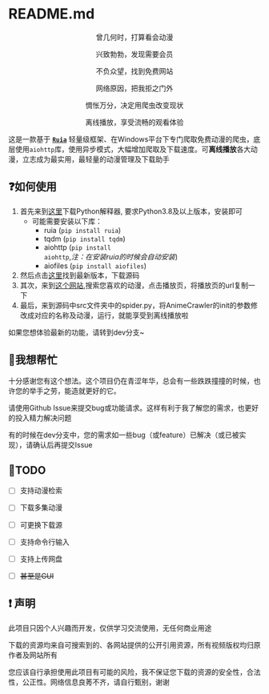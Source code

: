 # README.md
<p align="center">曾几何时，打算看会动漫</p>

<p align="center">兴致勃勃，发现需要会员</p>

<p align="center">不负众望，找到免费网站</p>

<p align="center">网络原因，把我拒之门外</p>

<p align="center">惆怅万分，决定用爬虫改变现状</p>

<p align="center">离线播放，享受流畅的观看体验</p>


这是一款基于 <code>[**Ruia**](https://github.com/howie6879/ruia)</code> 轻量级框架、在Windows平台下专门爬取免费动漫的爬虫，底层使用<code>aiohttp</code>库，使用异步模式，大幅增加爬取及下载速度。可**离线播放**各大动漫，立志成为最实用，最轻量的动漫管理及下载助手

## ❓如何使用
1. 首先来到[这里](https://www.python.org/downloads)下载Python解释器, 要求Python3.8及以上版本，安装即可
    - 可能需要安装以下库：
        - ruia (<code>pip install ruia</code>)
        - tqdm (<code>pip install tqdm</code>)
        - aiohttp (<code>pip install aiohttp</code>,*注：在安装ruia的时候会自动安装*)
        - aiofiles (<code>pip install aiofiles</code>)
2. 然后点击[这里](https://github.com/Senvlin/AnimeCrawler/releases)找到最新版本，下载源码
3. 其次，来到[这个网站](https://www.mhyyy.com/),搜索您喜欢的动漫，点击播放页，将播放页的url复制一下
4. 最后，来到源码中src文件夹中的spider.py，将AnimeCrawler的init的参数修改成对应的名称及动漫，运行，就能享受到离线播放啦

如果您想体验最新的功能，请转到dev分支~
## 🚀我想帮忙
十分感谢您有这个想法。这个项目仍在青涩年华，总会有一些跌跌撞撞的时候，也许您的举手之劳，能造就更好的它。

请使用Github Issue来提交bug或功能请求。这样有利于我了解您的需求，也更好的投入精力解决问题

有的时候在dev分支中，您的需求如一些bug（或feature）已解决（或已被实现），请确认后再提交Issue

## 📝TODO

- [ ] 支持动漫检索
- [ ] 下载多集动漫
- [ ] 可更换下载源
- [ ] 支持命令行输入
- [ ] 支持上传网盘
- [ ] <span style="text-decoration: line-through">甚至是GUI</span>


## ❗ 声明
此项目只因个人兴趣而开发，仅供学习交流使用，无任何商业用途

下载的资源均来自可搜索到的、各网站提供的公开引用资源，所有视频版权均归原作者及网站所有

您应该自行承担使用此项目有可能的风险，我不保证您下载的资源的安全性，合法性，公正性。网络信息良莠不齐，请自行甄别，谢谢